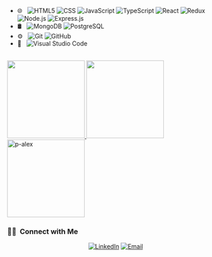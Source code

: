- 🌐 &nbsp;
  ![HTML5](https://img.shields.io/badge/-HTML5-333333?style=flat&logo=HTML5)
  ![CSS](https://img.shields.io/badge/-CSS-333333?style=flat&logo=CSS3&logoColor=1572B6)
  ![JavaScript](https://img.shields.io/badge/-JavaScript-333333?style=flat&logo=javascript)
  ![TypeScript](https://img.shields.io/badge/-TypeScript-333333?style=flat&logo=typescript)
  ![React](https://img.shields.io/badge/-React-333333?style=flat&logo=react)
  ![Redux](https://img.shields.io/badge/-Redux-333333?style=flat&logo=redux)
  ![Node.js](https://img.shields.io/badge/-Node.js-333333?style=flat&logo=node.js)
  ![Express.js](https://img.shields.io/badge/-Express.js-333333?style=flat&logo=express)
- 🛢 &nbsp;
  ![MongoDB](https://img.shields.io/badge/-MongoDB-333333?style=flat&logo=mongodb)
  ![PostgreSQL](https://img.shields.io/badge/-PostgreSQL-333333?style=flat&logo=postgresql)
- ⚙️ &nbsp;
  ![Git](https://img.shields.io/badge/-Git-333333?style=flat&logo=git)
  ![GitHub](https://img.shields.io/badge/-GitHub-333333?style=flat&logo=github)
- 🔧 &nbsp;
  ![Visual Studio Code](https://img.shields.io/badge/-Visual%20Studio%20Code-333333?style=flat&logo=visual-studio-code&logoColor=007ACC)

<br/>

<a href="https://github.com/p-alex">
  <img height="180em" src="https://github-readme-stats.vercel.app/api?username=p-alex&theme=react&show_icons=true" />
  <img height="180em" src="https://github-readme-stats.vercel.app/api/top-langs/?username=p-alex&theme=react&layout=compact" />
  <img align="center" height="180em" src="https://github-readme-streak-stats.herokuapp.com/?user=p-alex&theme=react" alt="p-alex" />
</a>

<br/>

<h3> 🤝🏻 &nbsp;Connect with Me </h3>

<p align="center">
<a href="https://www.linkedin.com/in/alexandru-daniel-pistol/" target='_blank'><img alt="LinkedIn" src="https://img.shields.io/badge/LinkedIn-blue?style=flat-square&logo=linkedin"></a>
<a href="mailto:alexey9021@gmail.com"><img alt="Email" src="https://img.shields.io/badge/Email-blue?style=flat-square&logo=gmail"></a>
</p>
